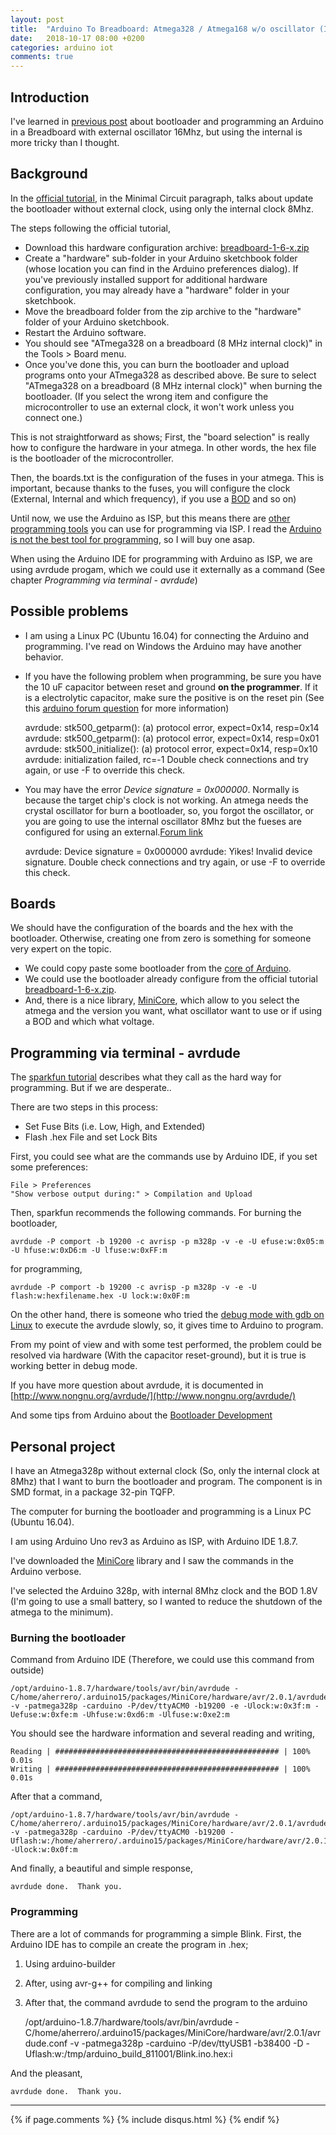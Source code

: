 ```yaml
---
layout: post
title:  "Arduino To Breadboard: Atmega328 / Atmega168 w/o oscillator (Internal 8MHz)"
date:   2018-10-17 08:00 +0200
categories: arduino iot
comments: true
---
```


## Introduction
I've learned in [previous post](https://aherrero.github.io/arduino/iot/2018/09/24/ArduinoToBreadboard.html) about bootloader and programming an Arduino in a Breadboard with external oscillator 16Mhz, but using the internal is more tricky than I thought.

## Background
In the [official tutorial](https://www.arduino.cc/en/Tutorial/ArduinoToBreadboard), in the Minimal Circuit paragraph, talks about update the bootloader without external clock, using only the internal clock 8Mhz.

The steps following the official tutorial,

- Download this hardware configuration archive: [breadboard-1-6-x.zip](https://www.arduino.cc/en/uploads/Tutorial/breadboard-1-6-x.zip)
- Create a "hardware" sub-folder in your Arduino sketchbook folder (whose location you can find in the Arduino preferences dialog). If you've previously installed support for additional hardware configuration, you may already have a "hardware" folder in your sketchbook.
- Move the breadboard folder from the zip archive to the "hardware" folder of your Arduino sketchbook.
- Restart the Arduino software.
- You should see "ATmega328 on a breadboard (8 MHz internal clock)" in the Tools > Board menu.
- Once you've done this, you can burn the bootloader and upload programs onto your ATmega328 as described above. Be sure to select "ATmega328 on a breadboard (8 MHz internal clock)" when burning the bootloader. (If you select the wrong item and configure the microcontroller to use an external clock, it won't work unless you connect one.)

This is not straightforward as shows; First, the "board selection" is really how to configure the hardware in your atmega. In other words, the hex file is the bootloader of the microcontroller.

Then, the boards.txt is the configuration of the fuses in your atmega. This is important, because thanks to the fuses, you will configure the clock (External, Internal and which frequency), if you use a [BOD](https://electronics.stackexchange.com/questions/229189/atmega328p-how-is-brown-out-detection-supposed-to-work) and so on)

Until now, we use the Arduino as ISP, but this means there are [other programming tools](https://www.sparkfun.com/products/9825) you can use for programming via ISP. I read the [Arduino is not the best tool for programming](http://shallowsky.com/blog/hardware/programming-breadboard-atmega.html), so I will buy one asap.

When using the Arduino IDE for programming with Arduino as ISP, we are using avrdude progam, which we could use it externally as a command (See chapter _Programming via terminal - avrdude_)

## Possible problems
- I am using a Linux PC (Ubuntu 16.04) for connecting the Arduino and programming. I've read on Windows the Arduino may have another behavior.
- If you have the following problem when programming, be sure you have the 10 uF capacitor between reset and ground **on the programmer**. If it is a electrolytic capacitor, make sure the positive is on the reset pin (See this [arduino forum question](https://forum.arduino.cc/index.php?topic=342977.0) for more information)


    avrdude: stk500_getparm(): (a) protocol error, expect=0x14, resp=0x14
    avrdude: stk500_getparm(): (a) protocol error, expect=0x14, resp=0x01
    avrdude: stk500_initialize(): (a) protocol error, expect=0x14, resp=0x10
    avrdude: initialization failed, rc=-1
    Double check connections and try again, or use -F to override this check.

- You may have the error _Device signature = 0x000000_. Normally is because the target chip's clock is not working. An atmega needs the crystal oscillator for burn a bootloader, so, you forgot the oscillator, or you are going to use the internal oscillator 8Mhz but the fueses are configured for using an external.[Forum link](https://forum.arduino.cc/index.php?topic=354674.0)


    avrdude: Device signature = 0x000000
    avrdude: Yikes!  Invalid device signature.
    Double check connections and try again, or use -F to override this check.

## Boards
We should have the configuration of the boards and the hex with the bootloader. Otherwise, creating one from zero is something for someone very expert on the topic.

- We could copy paste some bootloader from the [core of Arduino](https://github.com/arduino/ArduinoCore-avr/tree/master/bootloaders).
- We could use the bootloader already configure from the official tutorial [breadboard-1-6-x.zip](https://www.arduino.cc/en/uploads/Tutorial/breadboard-1-6-x.zip).
- And, there is a nice library, [MiniCore](https://github.com/MCUdude/MiniCore), which allow to you select the atmega and the version you want, what oscillator want to use or if using a BOD and which what voltage.

## Programming via terminal - avrdude
The [sparkfun tutorial](https://learn.sparkfun.com/tutorials/installing-an-arduino-bootloader) describes what they call as the hard way for programming. But if we are desperate..

There are two steps in this process:
- Set Fuse Bits (i.e. Low, High, and Extended)
- Flash .hex File and set Lock Bits

First, you could see what are the commands use by Arduino IDE, if you set some preferences:

    File > Preferences
    "Show verbose output during:" > Compilation and Upload

Then, sparkfun recommends the following commands.
For burning the bootloader,

    avrdude -P comport -b 19200 -c avrisp -p m328p -v -e -U efuse:w:0x05:m -U hfuse:w:0xD6:m -U lfuse:w:0xFF:m

for programming,

    avrdude -P comport -b 19200 -c avrisp -p m328p -v -e -U flash:w:hexfilename.hex -U lock:w:0x0F:m

On the other hand, there is someone who tried the [debug mode with gdb on Linux](http://notes.asd.me.uk/2011/10/20/using-the-arduino-uno-as-an-avr-isp/) to execute the avrdude slowly, so, it gives time to Arduino to program.

From my point of view and with some test performed, the problem could be resolved via hardware (With the capacitor reset-ground), but it is true is working better in debug mode.

If you have more question about avrdude, it is documented in [http://www.nongnu.org/avrdude/](http://www.nongnu.org/avrdude/)

And some tips from Arduino about the [Bootloader Development](https://www.arduino.cc/en/Hacking/Bootloader?from=Main.Bootloader)

## Personal project
I have an Atmega328p without external clock (So, only the internal clock at 8Mhz) that I want to burn the bootloader and program.
The component is in SMD format, in a package 32-pin TQFP.

The computer for burning the bootloader and programming is a Linux PC (Ubuntu 16.04).

I am using Arduino Uno rev3 as Arduino as ISP, with Arduino IDE 1.8.7.

I've downloaded the [MiniCore](https://github.com/MCUdude/MiniCore) library and I saw the commands in the Arduino verbose.

I've selected the Arduino 328p, with internal 8Mhz clock and the BOD 1.8V (I'm going to use a small battery, so I wanted to reduce the shutdown of the atmega to the minimum).

### Burning the bootloader

Command from Arduino IDE (Therefore, we could use this command from outside)

    /opt/arduino-1.8.7/hardware/tools/avr/bin/avrdude -C/home/aherrero/.arduino15/packages/MiniCore/hardware/avr/2.0.1/avrdude.conf -v -patmega328p -carduino -P/dev/ttyACM0 -b19200 -e -Ulock:w:0x3f:m -Uefuse:w:0xfe:m -Uhfuse:w:0xd6:m -Ulfuse:w:0xe2:m

You should see the hardware information and several reading and writing,

    Reading | ################################################## | 100% 0.01s
    Writing | ################################################## | 100% 0.01s

After that a command,

    /opt/arduino-1.8.7/hardware/tools/avr/bin/avrdude -C/home/aherrero/.arduino15/packages/MiniCore/hardware/avr/2.0.1/avrdude.conf -v -patmega328p -carduino -P/dev/ttyACM0 -b19200 -Uflash:w:/home/aherrero/.arduino15/packages/MiniCore/hardware/avr/2.0.1/bootloaders/optiboot_flash/atmega328p/optiboot_flash_atmega328p_UART0_38400_8000000L.hex:i -Ulock:w:0x0f:m

And finally, a beautiful and simple response,

    avrdude done.  Thank you.

### Programming

There are a lot of commands for programming a simple Blink.
First, the Arduino IDE has to compile an create the program in .hex;
1. Using arduino-builder
2. After, using avr-g++ for compiling and linking
3. After that, the command avrdude to send the program to the arduino

    /opt/arduino-1.8.7/hardware/tools/avr/bin/avrdude -C/home/aherrero/.arduino15/packages/MiniCore/hardware/avr/2.0.1/avrdude.conf -v -patmega328p -carduino -P/dev/ttyUSB1 -b38400 -D -Uflash:w:/tmp/arduino_build_811001/Blink.ino.hex:i

And the pleasant,

    avrdude done.  Thank you.


***

{% if page.comments %}
{% include disqus.html %}
{% endif %}
